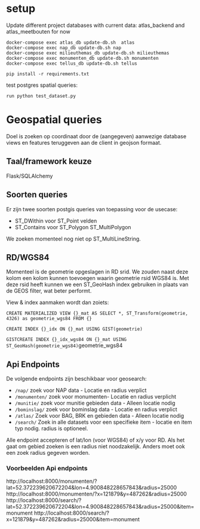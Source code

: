 # setup


Update different project databases with current data:
atlas_backend and atlas_meetbouten for now


    docker-compose exec atlas_db update-db.sh  atlas
    docker-compose exec nap_db update-db.sh nap
    docker-compose exec milieuthemas_db update-db.sh milieuthemas
    docker-compose exec monumenten_db update-db.sh monumenten
    docker-compose exec tellus_db update-db.sh tellus

    pip install -r requirements.txt

test postgres spatial queries:

`run python test_dataset.py`



# Geospatial queries

Doel is zoeken op coordinaat door de (aangegeven) aanwezige database
views en features teruggeven aan de client in geojson formaat.

## Taal/framework keuze

Flask/SQLAlchemy

## Soorten queries
Er zijn twee soorten postgis queries van toepassing voor de usecase:

* ST_DWithin voor ST_Point velden
* ST_Contains voor ST_Polygon ST_MultiPolygon

We zoeken momenteel nog niet op ST_MultiLineString.

## RD/WGS84
Momenteel is de geometrie opgeslagen in RD srid. We zouden naast deze
kolom een kolom kunnen toevoegen waarin geometrie rsid WGS84 is. Met
deze rsid heeft kunnen we een ST_GeoHash index gebruiken in plaats van
de GEOS filter, wat beter performt.

View & index aanmaken wordt dan zoiets:

`CREATE MATERIALIZED VIEW {}_mat AS SELECT *, ST_Transform(geometrie,
4326) as geometrie_wgs84 FROM {}`

`CREATE INDEX {}_idx ON {}_mat USING GIST(geometrie)`

`GISTCREATE INDEX {}_idx_wgs84 ON {}_mat USING
ST_GeoHash(geometrie_wgs84)`geometrie_wgs84


## Api Endpoints

De volgende endpoints zijn beschikbaar voor geosearch:

- `/nap/` zoek voor NAP data - Locatie en radius verplict
- `/monumenten/` zoek voor monumenten- Locatie en radius verplicht
- `/munitie/` zoek voor munitie gebieden data - Alleen locatie nodig
- `/bominslag/` zoek voor bominslag data - Locatie en radius verplict
- `/atlas/` Zoek voor BAG, BRK en gebieden data - Alleen locatie nodig
- `/search/` Zoek in alle datasets voor een specifieke item - locatie en item typ nodig. radius is optioneel.

Alle endpoint accepteren of lat/lon (voor WGS84) of x/y voor RD. Als het gaat om gebied zoeken is een radius niet noodzakelijk. Anders moet ook een zoek radius gegeven worden.

### Voorbeelden Api endpoints
http://localhost:8000/monumenten/?lat=52.372239620672204&lon=4.900848228657843&radius=25000
http://localhost:8000/monumenten/?x=121879&y=487262&radius=25000
http://localhost:8000/search/?lat=52.372239620672204&lon=4.900848228657843&radius=25000&item=monument
http://localhost:8000/search/?x=121879&y=487262&radius=25000&item=monument